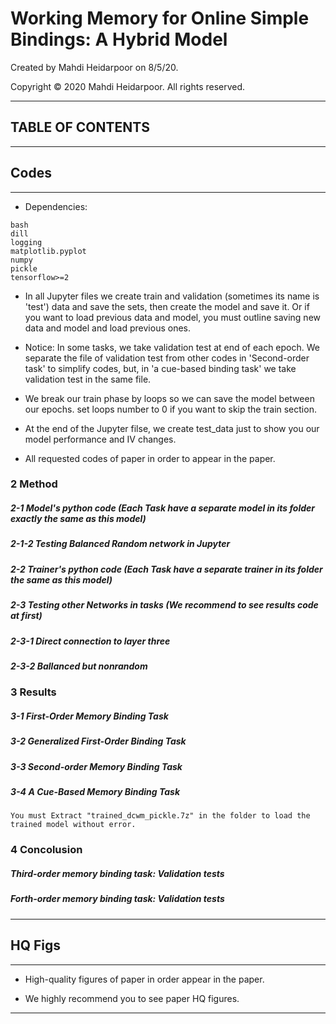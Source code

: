 # Working Memory for Online Simple Bindings: A Hybrid Model

Created by Mahdi Heidarpoor on 8/5/20.

Copyright © 2020 Mahdi Heidarpoor. All rights reserved.
__________________________________________________________________________________________________________
## TABLE OF CONTENTS
__________________________________________________________________________________________________________
## Codes
__________________________________________________________________________________________________________
* Dependencies:
```
bash
dill
logging
matplotlib.pyplot
numpy
pickle
tensorflow>=2
```

* In all Jupyter files we create train and validation (sometimes its name is 'test') data and save the sets, then create the model and save it. Or if you want to load previous data and model, you must outline saving new data and model and load previous ones. 

* Notice: In some tasks, we take validation test at end of each epoch. We separate the file of validation test from other codes in 'Second-order task' to simplify codes, but, in 'a cue-based binding task' we take validation test in the same file.

* We break our train phase by loops so we can save the model between our epochs. set loops number to 0 if you want to skip the train section.

* At the end of the Jupyter filse, we create  test_data just to show you our model performance and IV changes.

* All requested codes of paper in order to appear in the paper.

### 2 Method

##### 2-1 Model's python code (Each Task have a separate model in its folder exactly the same as this model)
##### 2-1-2 Testing Balanced Random network in Jupyter
##### 2-2 Trainer's python code (Each Task have a separate trainer in its folder the same as this model)
##### 2-3 Testing other Networks in tasks (We recommend to see results code at first)
##### 2-3-1 Direct connection to layer three
##### 2-3-2 Ballanced but nonrandom

### 3 Results

##### 3-1 First-Order Memory Binding Task
##### 3-2 Generalized First-Order Binding Task
##### 3-3 Second-order Memory Binding Task
##### 3-4 A Cue-Based Memory Binding Task
```You must Extract "trained_dcwm_pickle.7z" in the folder to load the trained model without error.```

### 4 Concolusion

##### Third-order  memory binding task: Validation tests
##### Forth-order memory binding task: Validation tests
__________________________________________________________________________________________________________

## HQ Figs
__________________________________________________________________________________________________________
* High-quality figures of paper in order appear in the paper.

* We highly recommend you to see paper HQ figures.

__________________________________________________________________________________________________________
